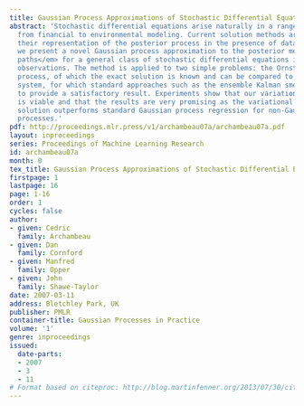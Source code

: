 ```yaml
---
title: Gaussian Process Approximations of Stochastic Differential Equations
abstract: 'Stochastic differential equations arise naturally in a range of contexts,
  from financial to environmental modeling. Current solution methods are limited in
  their representation of the posterior process in the presence of data. In this work,
  we present a novel Gaussian process approximation to the posterior measure <em>over
  paths</em> for a general class of stochastic differential equations in the presence of
  observations. The method is applied to two simple problems: the Ornstein-Uhlenbeck
  process, of which the exact solution is known and can be compared to, and the double-well
  system, for which standard approaches such as the ensemble Kalman smoother fail
  to provide a satisfactory result. Experiments show that our variational approximation
  is viable and that the results are very promising as the variational approximate
  solution outperforms standard Gaussian process regression for non-Gaussian Markov
  processes.'
pdf: http://proceedings.mlr.press/v1/archambeau07a/archambeau07a.pdf
layout: inproceedings
series: Proceedings of Machine Learning Research
id: archambeau07a
month: 0
tex_title: Gaussian Process Approximations of Stochastic Differential Equations
firstpage: 1
lastpage: 16
page: 1-16
order: 1
cycles: false
author:
- given: Cedric
  family: Archambeau
- given: Dan
  family: Cornford
- given: Manfred
  family: Opper
- given: John
  family: Shawe-Taylor
date: 2007-03-11
address: Bletchley Park, UK
publisher: PMLR
container-title: Gaussian Processes in Practice
volume: '1'
genre: inproceedings
issued:
  date-parts:
  - 2007
  - 3
  - 11
# Format based on citeproc: http://blog.martinfenner.org/2013/07/30/citeproc-yaml-for-bibliographies/
---
```

